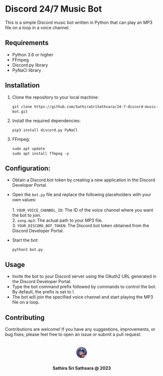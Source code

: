 # Discord 24/7 Music Bot

This is a simple Discord music bot written in Python that can play an MP3 file on a loop in a voice channel.

## Requirements

- Python 3.6 or higher
- FFmpeg
- Discord.py library
- PyNaCl library

## Installation

1. Clone the repository to your local machine:
   ```shell
   git clone https://github.com/SathiraSriSathsara/24-7-discord-music-bot.git
   ```

2. Install the required dependencies:
   ```shell
   pip3 install discord.py PyNaCl
   ```

3. FFmpeg:
   ```shell
   sudo apt update
   sudo apt install ffmpeg -y
   ```

## Configuration:

- Obtain a Discord bot token by creating a new application in the Discord Developer Portal.
- Open the `bot.py` file and replace the following placeholders with your own values:<br>
         <br> 1. `YOUR_VOICE_CHANNEL_ID`: The ID of the voice channel where you want the bot to join.
         <br> 2. `song.mp3`: The actual path to your MP3 file.
         <br> 3. `YOUR_DISCORD_BOT_TOKEN`: The Discord bot token obtained from the Discord Developer Portal.<br>
         
- Start the bot:
   ```
   python3 bot.py
  ```


## Usage

- Invite the bot to your Discord server using the OAuth2 URL generated in the Discord Developer Portal.
- Type the bot command prefix followed by commands to control the bot. By default, the prefix is set to !.
- The bot will join the specified voice channel and start playing the MP3 file on a loop.

## Contributing

Contributions are welcome! If you have any suggestions, improvements, or bug fixes, please feel free to open an issue or submit a pull request.


<br>

<div align="center">
	<img src="https://github.com/SathiraSriSathsara/SathiraSriSathsara/blob/main/icon.png" width="40">
	<h4>Sathira Sri Sathsara @ 2023</h4>
</div>	

